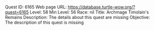 Quest ID: 6165
Web page URL: https://database.turtle-wow.org/?quest=6165
Level: 58
Min Level: 56
Race: nil
Title: Archmage Timolain's Remains
Description: The details about this quest are missing
Objective: The description of this quest is missing
